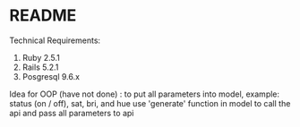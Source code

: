 # README

Technical Requirements:
1. Ruby 2.5.1
2. Rails 5.2.1
3. Posgresql 9.6.x

Idea for OOP (have not done) :
to put all parameters into model, example: status (on / off), sat, bri, and hue
use 'generate' function in model to call the api and pass all parameters to api